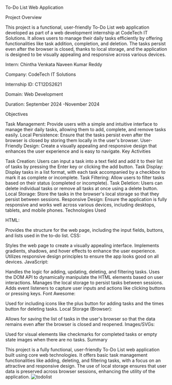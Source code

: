 To-Do List Web Application

Project Overview

This project is a functional, user-friendly To-Do List web application developed as part of a web development internship at CodeTech IT Solutions. It allows users to manage their daily tasks efficiently by offering functionalities like task addition, completion, and deletion. The tasks persist even after the browser is closed, thanks to local storage, and the application is designed to be visually appealing and responsive across various devices.

Intern: Chintha Venkata Naveen Kumar Reddy  

   Company: CodeTech IT Solutions
   
  Internship ID: CT12DS2621
  
  Domain: Web Development
  
  Duration:  September 2024 -November 2024

Objectives

Task Management: Provide users with a simple and intuitive interface to manage their daily tasks, allowing them to add, complete, and remove tasks easily.
Local Persistence: Ensure that the tasks persist even after the browser is closed by storing them locally in the user's browser.
User-Friendly Design: Create a visually appealing and responsive design that enhances the user experience and is easy to navigate.
Key Activities

Task Creation: Users can input a task into a text field and add it to their list of tasks by pressing the Enter key or clicking the add button.
Task Display: Display tasks in a list format, with each task accompanied by a checkbox to mark it as complete or incomplete.
Task Filtering: Allow users to filter tasks based on their status (completed or incomplete).
Task Deletion: Users can delete individual tasks or remove all tasks at once using a delete button.
Local Storage: Store the tasks in the browser's local storage so that they persist between sessions.
Responsive Design: Ensure the application is fully responsive and works well across various devices, including desktops, tablets, and mobile phones.
Technologies Used

HTML:

Provides the structure for the web page, including the input fields, buttons, and lists used in the to-do list.
CSS:

Styles the web page to create a visually appealing interface.
Implements gradients, shadows, and hover effects to enhance the user experience.
Utilizes responsive design principles to ensure the app looks good on all devices.
JavaScript:

Handles the logic for adding, updating, deleting, and filtering tasks.
Uses the DOM API to dynamically manipulate the HTML elements based on user interactions.
Manages the local storage to persist tasks between sessions.
Adds event listeners to capture user inputs and actions like clicking buttons or pressing keys.
Font Awesome:

Used for including icons like the plus button for adding tasks and the times button for deleting tasks.
Local Storage (Browser):

Allows for saving the list of tasks in the user's browser so that the data remains even after the browser is closed and reopened.
Images/SVGs:

Used for visual elements like checkmarks for completed tasks or empty state images when there are no tasks.
Summary

This project is a fully functional, user-friendly To-Do List web application built using core web technologies. It offers basic task management functionalities like adding, deleting, and filtering tasks, with a focus on an attractive and responsive design. The use of local storage ensures that user data is preserved across browser sessions, enhancing the utility of the application.
![todolist](https://github.com/user-attachments/assets/446d64b9-5ce3-425a-8ecb-7510d88c18d0)
